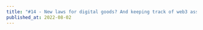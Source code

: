 ```yaml
---
title: "#14 - New laws for digital goods? And keeping track of web3 assets"
published_at: 2022-08-02
---
```

